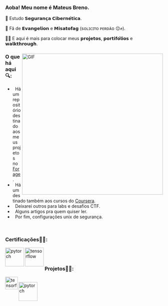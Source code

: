 <div>
 
### Aoba! Meu nome é Mateus Breno.
🥷 Estudo 𝗦𝗲𝗴𝘂𝗿𝗮𝗻𝗰̧𝗮 𝗖𝗶𝗯𝗲𝗿𝗻𝗲́𝘁𝗶𝗰𝗮.

🫥 Fã de 𝗘𝘃𝗮𝗻𝗴𝗲𝗹𝗶𝗼𝗻 e 𝗠𝗶𝘀𝗮𝘁𝗼𝗳𝗮𝗴 (sᴏʟɪᴄɪᴛᴏ ᴘᴇʀᴅᴀ̃ᴏ 😔✊).

🧑‍💻 E aqui é mais para colocar meus 𝗽𝗿𝗼𝗷𝗲𝘁𝗼𝘀, 𝗽𝗼𝗿𝘁𝗶𝗳𝗼́𝗹𝗶𝗼𝘀 e 𝘄𝗮𝗹𝗸𝘁𝗵𝗿𝗼𝘂𝗴𝗵.

</div>

<div>
 
<img align="right" alt="GIF" src="https://media.tenor.com/EpgQmvLA3rUAAAAC/misato-katsuragi-neon-genesis-evangelion.gif" width="450px"/>

### O que há aqui🔍:
- &nbsp; Há um repositório destinado aos meus projetos no [Forage](https://github.com/mtsXD/Portfolio).
- &nbsp; Há um destinado também aos cursos do [Coursera](https://github.com/mtsXD/Coursera).
- &nbsp; Deixarei outros para labs e desafios CTF.
- &nbsp; Alguns artigos pra quem quiser ler.
- &nbsp; Por fim, configurações unix de segurança.

</div>
<br>
<div>
 
 ### Certificações🕵️‍♀️:
 <a href="https://www.credly.com/badges/fb024453-c165-4159-a9f6-da87fb213eed/linked_in_profile" target="_blank"> <img align="left" src="https://images.credly.com/size/340x340/images/63482325-a0d6-4f64-ae75-f5f33922c7d0/CompTIA_A_2Bce.png" alt="pytorch" height="60px"/> </a> 
 <a href="https://www.credly.com/badges/f1b3ce74-59df-4e68-972d-a2c96684546e/linked_in_profile" target="_blank"> <img align="left" src="https://images.credly.com/size/340x340/images/daf36702-99d0-4ebb-9788-ba7ac797cc8e/image.png" alt="tensorflow" height="60px"/> </a> 

 <br>
 
</div>
<br>
<div>

### Projetos🧙‍♂️:
<img align="left" src="https://assets-global.website-files.com/60c830108811877d7f01afdc/64a13e012fbb1442a9d737d7_Navy%20Wide%20Logo%402x.png" alt="tensorflow" height="40px"/>
<br>
 <a href="https://github.com/mtsXD/Forage/blob/main/MasterCard/Mateus_mastercard_cert.pdf" target="_blank"> <img align="left" src="https://th.bing.com/th/id/OIP.8hSdZiAvNki23CzVyAvSLQHaEK?rs=1&pid=ImgDetMain" alt="pytorch" height="60px"/> </a>


</div>
<br>

<!--

**mtsXD/mtsXD** is a ✨ _special_ ✨ repository because its `README.md` (this file) appears on your GitHub profile.

Here are some ideas to get you started:

- 🔭 I’m currently working on ...
- 🌱 I’m currently learning ...
- 👯 I’m looking to collaborate on ...
- 🤔 I’m looking for help with ...
- 💬 Ask me about ...
- 📫 How to reach me: ...
- 😄 Pronouns: ...
- ⚡ Fun fact: ...
-->
